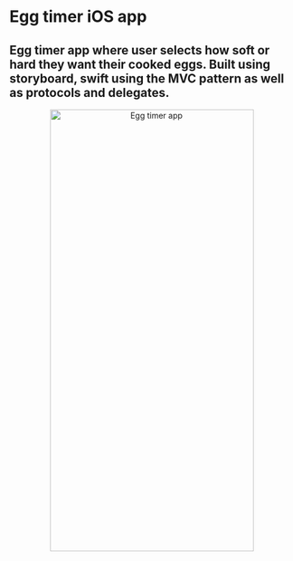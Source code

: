 # Egg timer iOS app
## Egg timer app where user selects how soft or hard they want their cooked eggs. Built using storyboard, swift using the MVC pattern as well as protocols and delegates.
<p align="center">
<img src="https://i.imgur.com/5mUxdVq.png" alt="Egg timer app" height="780px" width="360px"/>
</p>
